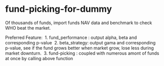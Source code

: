 # fund-picking-for-dummy
Of thousands of funds, import funds NAV data and benchmark to check WHO beat the market.

Preferred Feature:
  1. fund_performance : output alpha, beta and corresponding p-value
  2. beta_strategy: output gama and corresponding p-value, see if the fund grows better when market grow, lose less during market downturn.
  3. fund-picking : coupled with numerous amont of funds at once by calling above function
